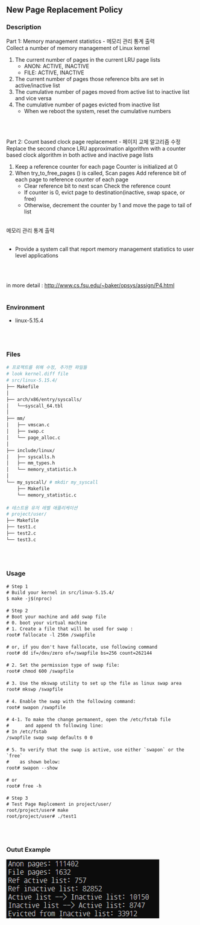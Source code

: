 ## **New Page Replacement Policy**

### Description
Part 1: Memory management statistics - 메모리 관리 통계 출력  
Collect a number of memory management of Linux kernel
1. The current number of pages in the current LRU page lists 
    - ANON: ACTIVE, INACTIVE
    - FILE: ACTIVE, INACTIVE
2. The current number of pages those reference bits are set in active/inactive list
3. The cumulative number of pages moved from active list to inactive list and vice versa
4. The cumulative number of pages evicted from inactive list
    - When we reboot the system, reset the cumulative numbers
<br/>
<br/>

Part 2: Count based clock page replacement - 페이지 교체 알고리즘 수정  
Replace the second chance LRU approximation algorithm with a counter based clock algorithm in both active and inactive page lists
1. Keep a reference counter for each page
  Counter is initialized at 0
2. When try_to_free_pages () is called,
  Scan pages
  Add reference bit of each page to reference counter of each page
    - Clear reference bit to next scan
  Check the reference count
    - If counter is 0, evict page to destination(inactive, swap space, or free)
    - Otherwise, decrement the counter by 1 and move the page to tail of list

<br/>
메모리 관리 통계 출력
<br/>
<br/>

- Provide a system call that report memory management statistics to user level applications
<br/>
<br/>

 in more detail : http://www.cs.fsu.edu/~baker/opsys/assign/P4.html
<br/>
<br/>

### Environment
* linux-5.15.4
<br/>
<br/>

### Files
```bash
# 프로젝트를 위해 수정, 추가한 파일들
# look kernel.diff file
# src/linux-5.15.4/
├── Makefile
│
├── arch/x86/entry/syscalls/
│   └──syscall_64.tbl
│ 
├── mm/
│   ├── vmscan.c
│   ├── swap.c
│   └── page_alloc.c
│
├── include/linux/
│   ├── syscalls.h
│   ├── mm_types.h
│   └── memory_statistic.h
│
└── my_syscall/ # mkdir my_syscall
    ├── Makefile
    └── memory_statistic.c

# 테스트용 유저 레벨 애플리케이션
# project/user/
├── Makefile
├── test1.c
├── test2.c
└── test3.c
```
<br/>
<br/>

### Usage
```shell
# Step 1
# Build your kernel in src/linux-5.15.4/
$ make -j$(nproc)

# Step 2
# Boot your machine and add swap file
# 0. boot your virtual machine
# 1. Create a file that will be used for swap :
root# fallocate -l 256m /swapfile

# or, if you don't have fallocate, use following command
root# dd if=/dev/zero of=/swapfile bs=256 count=262144

# 2. Set the permission type of swap file:
root# chmod 600 /swapfile

# 3. Use the mkswap utility to set up the file as linux swap area
root# mkswp /swapfile

# 4. Enable the swap with the following command:
root# swapon /swapfile

# 4-1. To make the change permanent, open the /etc/fstab file 
#      and append th following line:
# In /etc/fstab
/swapfile swap swap defaults 0 0

# 5. To verify that the swap is active, use either `swapon` or the `free`
#    as shown below:
root# swapon --show

# or
root# free -h

# Step 3
# Test Page Replcement in project/user/
root/project/user# make
root/project/user# ./test1
```
<br/>
<br/>

### Outut Example
![image](./image.PNG)
